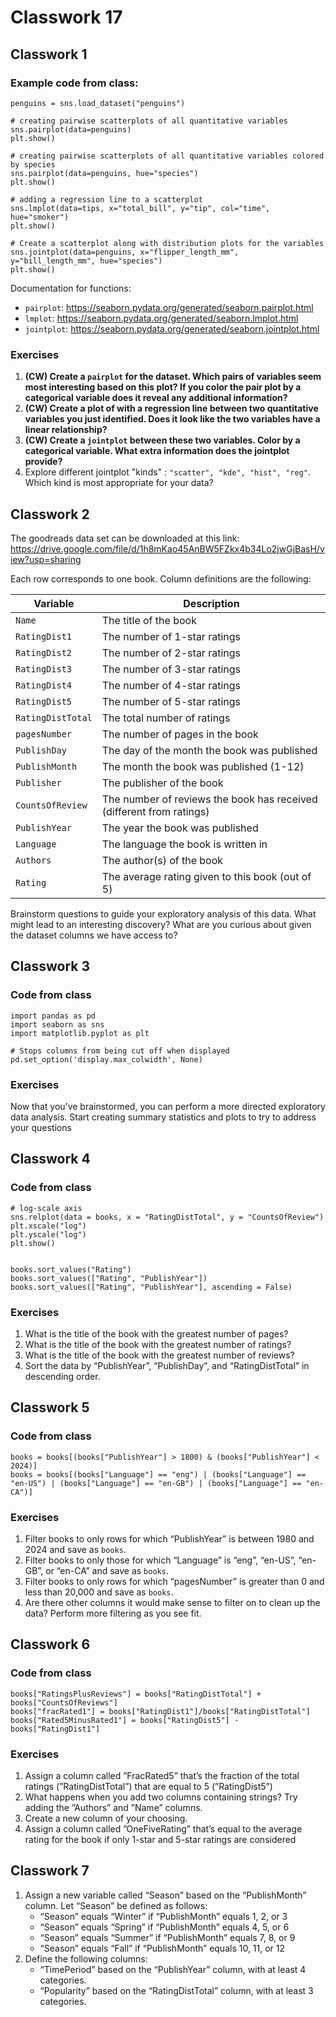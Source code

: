 # Classwork 17

## Classwork 1

### Example code from class:
```
penguins = sns.load_dataset("penguins")

# creating pairwise scatterplots of all quantitative variables
sns.pairplot(data=penguins)
plt.show()

# creating pairwise scatterplots of all quantitative variables colored by species
sns.pairplot(data=penguins, hue="species")
plt.show()

# adding a regression line to a scatterplot
sns.lmplot(data=tips, x="total_bill", y="tip", col="time", hue="smoker")
plt.show()

# Create a scatterplot along with distribution plots for the variables
sns.jointplot(data=penguins, x="flipper_length_mm", y="bill_length_mm", hue="species")
plt.show()
```

Documentation for functions:
* `pairplot`: https://seaborn.pydata.org/generated/seaborn.pairplot.html
*  `lmplot`: https://seaborn.pydata.org/generated/seaborn.lmplot.html
* `jointplot`: https://seaborn.pydata.org/generated/seaborn.jointplot.html

### Exercises 

1. **(CW) Create a `pairplot` for the dataset. Which pairs of variables seem most interesting based on this plot? If you color the pair plot by a categorical variable does it reveal any additional information?**
1. **(CW) Create a plot of with a regression line between two quantitative variables you just identified. Does it look like the two variables have a linear relationship?**
1. **(CW) Create a `jointplot` between these two variables. Color by a categorical variable. What extra information does the jointplot provide?**
1. Explore different jointplot "kinds" : `"scatter", "kde", "hist", "reg"`. Which kind is most appropriate for your data?

## Classwork 2
The goodreads data set can be downloaded at this link: https://drive.google.com/file/d/1h8mKao45AnBW5FZkx4b34Lo2jwGjBasH/view?usp=sharing 

Each row corresponds to one book. Column definitions are the following:

Variable | Description
--|--
`Name` | The title of the book
`RatingDist1` | The number of 1-star ratings
`RatingDist2` | The number of 2-star ratings
`RatingDist3` | The number of 3-star ratings
`RatingDist4` | The number of 4-star ratings
`RatingDist5` | The number of 5-star ratings
`RatingDistTotal` | The total number of ratings
`pagesNumber` | The number of pages in the book
`PublishDay` | The day of the month the book was published
`PublishMonth` | The month the book was published (1-12)
`Publisher` | The publisher of the book
`CountsOfReview` | The number of reviews the book has received (different from ratings)
`PublishYear` | The year the book was published
`Language` | The language the book is written in
`Authors` | The author(s) of the book
`Rating` | The average rating given to this book (out of 5)

Brainstorm questions to guide your exploratory analysis of this data.
What might lead to an interesting discovery?
What are you curious about given the dataset columns we have access to?

## Classwork 3

### Code from class

```
import pandas as pd
import seaborn as sns
import matplotlib.pyplot as plt

# Stops columns from being cut off when displayed
pd.set_option('display.max_colwidth', None)
```

### Exercises

Now that you’ve brainstormed, you can perform a more directed exploratory data analysis.
Start creating summary statistics and plots to try to address your questions 

## Classwork 4

### Code from class

```
# log-scale axis
sns.relplot(data = books, x = "RatingDistTotal", y = "CountsOfReview")
plt.xscale("log")
plt.yscale("log")
plt.show()


books.sort_values("Rating")
books.sort_values(["Rating", "PublishYear"])
books.sort_values(["Rating", "PublishYear"], ascending = False)
```

### Exercises

1. What is the title of the book with the greatest number of pages?
1. What is the title of the book with the greatest number of ratings?
1. What is the title of the book with the greatest number of reviews?
1. Sort the data by “PublishYear”, “PublishDay”, and “RatingDistTotal” in descending order.


## Classwork 5

### Code from class

```
books = books[(books["PublishYear"] > 1800) & (books["PublishYear"] < 2024)]
books = books[(books["Language"] == "eng") | (books["Language"] == "en-US") | (books["Language"] == "en-GB") | (books["Language"] == "en-CA")]
```

### Exercises

1. Filter books to only rows for which “PublishYear” is between 1980 and 2024 and save as `books`.
1. Filter books to only those for which “Language” is “eng”, “en-US”, “en-GB”, or “en-CA” and save as `books`.
1. Filter books to only rows for which “pagesNumber” is greater than 0 and less than 20,000 and save as `books`.
1. Are there other columns it would make sense to filter on to clean up the data? Perform more filtering as you see fit.

## Classwork 6

### Code from class

```
books["RatingsPlusReviews"] = books["RatingDistTotal"] + books["CountsOfReviews"]	
books["fracRated1"] = books["RatingDist1"]/books["RatingDistTotal"]
books["Rated5MinusRated1"] = books["RatingDist5"] - books["RatingDist1"]
```

### Exercises


1. Assign a column called ”FracRated5” that’s the fraction of the total ratings (”RatingDistTotal”) that are equal to 5 (”RatingDist5”)
1. What happens when you add two columns containing strings? Try adding the ”Authors” and ”Name” columns.
1. Create a new column of your choosing.
1. Assign a column called ”OneFiveRating” that’s equal to the average rating for the book if only 1-star and 5-star ratings are considered

## Classwork 7

1. Assign a new variable called “Season” based on the “PublishMonth” column. Let “Season”  be defined as follows:
      * “Season” equals “Winter”  if “PublishMonth”  equals 1, 2, or 3
      * “Season”  equals “Spring”  if “PublishMonth” equals 4, 5, or 6
      * “Season”  equals “Summer” if “PublishMonth” equals 7, 8, or 9
      * “Season”  equals “Fall”  if “PublishMonth” equals 10, 11, or 12
1.  Define the following columns:
      * “TimePeriod” based on the “PublishYear” column, with at least 4 categories.
      * “Popularity” based on the “RatingDistTotal” column, with at least 3 categories. 
